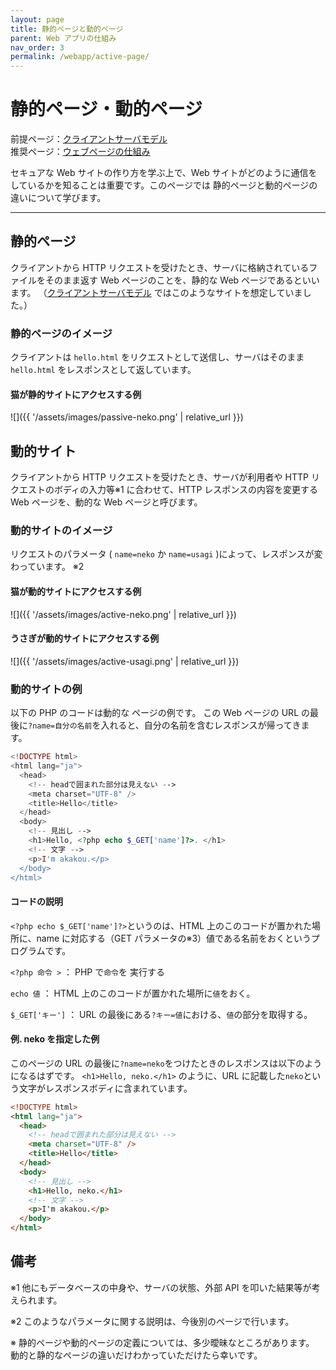 ```yaml
---
layout: page
title: 静的ページと動的ページ
parent: Web アプリの仕組み
nav_order: 3
permalink: /webapp/active-page/
---
```


# 静的ページ・動的ページ

前提ページ：[クライアントサーバモデル](../client-server-model/)  
推奨ページ：[ウェブページの仕組み](../webpage/)

セキュアな Web サイトの作り方を学ぶ上で、Web サイトがどのように通信をしているかを知ることは重要です。このページでは 静的ページと動的ページの違いについて学びます。

---

## 静的ページ

クライアントから HTTP リクエストを受けたとき、サーバに格納されているファイルをそのまま返す Web ページのことを、静的な Web ページであるといいます。
（[クライアントサーバモデル](../client-server-model/) ではこのようなサイトを想定していました。）

### 静的ページのイメージ

クライアントは `hello.html` をリクエストとして送信し、サーバはそのまま `hello.html` をレスポンスとして返しています。

#### 猫が静的サイトにアクセスする例

![]({{ '/assets/images/passive-neko.png' | relative_url }})

## 動的サイト

クライアントから HTTP リクエストを受けたとき、サーバが利用者や HTTP リクエストのボディの入力等※1 に合わせて、HTTP レスポンスの内容を変更する Web ページを、動的な Web ページと呼びます。

### 動的サイトのイメージ

リクエストのパラメータ ( `name=neko` か `name=usagi` )によって、レスポンスが変わっています。 ※2

#### 猫が動的サイトにアクセスする例

![]({{ '/assets/images/active-neko.png' | relative_url }})

#### うさぎが動的サイトにアクセスする例

![]({{ '/assets/images/active-usagi.png' | relative_url }})

### 動的サイトの例

以下の PHP のコードは動的な ページの例です。
この Web ページの URL の最後に`?name=自分の名前`を入れると、自分の名前を含むレスポンスが帰ってきます。

```php
<!DOCTYPE html>
<html lang="ja">
  <head>
    <!-- headで囲まれた部分は見えない -->
    <meta charset="UTF-8" />
    <title>Hello</title>
  </head>
  <body>
    <!-- 見出し -->
    <h1>Hello, <?php echo $_GET['name']?>. </h1>
    <!-- 文字 -->
    <p>I'm akakou.</p>
  </body>
</html>
```

#### コードの説明

`<?php echo $_GET['name']?>`というのは、HTML 上のこのコードが置かれた場所に、name に対応する（GET パラメータの※3）値である名前をおくというプログラムです。

`<?php 命令 >` ： PHP で`命令`を 実行する

`echo 値` ： HTML 上のこのコードが置かれた場所に`値`をおく。

`$_GET['キー']` ： URL の最後にある`?キー=値`における、`値`の部分を取得する。

#### 例. neko を指定した例

このページの URL の最後に`?name=neko`をつけたときのレスポンスは以下のようになるはずです。
`<h1>Hello, neko.</h1>` のように、URL に記載した`neko`という文字がレスポンスボディに含まれています。

```html
<!DOCTYPE html>
<html lang="ja">
  <head>
    <!-- headで囲まれた部分は見えない -->
    <meta charset="UTF-8" />
    <title>Hello</title>
  </head>
  <body>
    <!-- 見出し -->
    <h1>Hello, neko.</h1>
    <!-- 文字 -->
    <p>I'm akakou.</p>
  </body>
</html>
```

## 備考

※1 他にもデータベースの中身や、サーバの状態、外部 API を叩いた結果等が考えられます。

※2 このようなパラメータに関する説明は、今後別のページで行います。

※ 静的ページや動的ページの定義については、多少曖昧なところがあります。  
動的と静的なページの違いだけわかっていただけたら幸いです。
